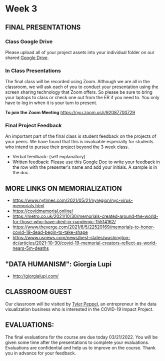 # Week 3
## FINAL PRESENTATIONS
### Class Google Drive
Please upload all of your project assets into your individual folder on our shared [Google Drive](https://drive.google.com/drive/folders/1gud-8D7037vPalwWehOoDlcIpteUQpmH?usp=sharing).

### In Class Presentations
The final class will be recorded using Zoom.  Although we are all in the classroom, we will ask each of you to conduct your presentation using the screen sharing technology that Zoom offers. So please be sure to bring your laptops to class or check one out from the ER if you need to.  You only have to log in when it is your turn to present.

**To join the Zoom Meeting**
https://nyu.zoom.us/j/92087700729

### Final Project Feedback
An important part of the final class is student feedback on the projects of your peers. We have found that this is invaluable especially for students who intend to pursue their project beyond the 3 week class.

* Verbal feedback: (self explanatory)
* Written feedback: 
Please use this [Google Doc](https://docs.google.com/document/d/1yaIkXv-9pWO7EXLHiZVtGSD0mAFZCRFuj5IlfybAfhU/edit?usp=sharing) to write your feedback in the row with the presenter's name and add your initials. A sample is in the doc.

## MORE LINKS ON MEMORIALIZATION
* https://www.nytimes.com/2021/05/21/nyregion/nyc-virus-memorials.html
* https://covidmemorial.online/
* https://metro.co.uk/2021/10/30/memorials-created-around-the-world-for-those-who-have-died-in-pandemic-15514162/
* https://www.theverge.com/2021/6/5/22520169/memorials-to-honor-covid-19-dead-begin-to-take-shape
* https://www.usnews.com/news/best-states/washington-dc/articles/2021-10-30/covid-19-memorial-creators-reflect-as-world-nears-5m-deaths

## "DATA HUMANISM": Giorgia Lupi
* http://giorgialupi.com/


## CLASSROOM GUEST
Our classroom will be visited by [Tyler Peppel](https://www.linkedin.com/in/tylerpeppel/), an entrepreneur in the data visualization business who is interested in the COVID-19 Impact Project.

## EVALUATIONS:
The final evaluations for the course are due today 03/21/2022.  You will be given some time after the presentations to complete your evaluations. Evaluations are confidential and help us to improve on the course. Thank you in advance for your feedback.





